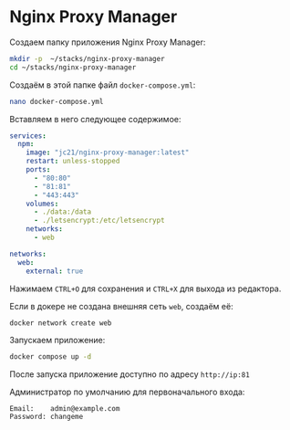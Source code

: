 # Nginx Proxy Manager

Создаем папку приложения Nginx Proxy Manager:

```sh
mkdir -p  ~/stacks/nginx-proxy-manager
cd ~/stacks/nginx-proxy-manager
```

Создаём в этой папке файл `docker-compose.yml`:

```sh
nano docker-compose.yml
```

Вставляем в него следующее содержимое:

```yaml
services:
  npm:
    image: "jc21/nginx-proxy-manager:latest"
    restart: unless-stopped
    ports:
      - "80:80"
      - "81:81"
      - "443:443"
    volumes:
      - ./data:/data
      - ./letsencrypt:/etc/letsencrypt
    networks:
      - web

networks:
  web:
    external: true
```

Нажимаем `CTRL+O` для сохранения и `CTRL+X` для выхода из редактора.

Если в докере не создана внешняя сеть `web`, создаём её:

```sh
docker network create web
```

Запускаем приложение:

```sh
docker compose up -d
```

После запуска приложение доступно по адресу `http://ip:81`

Администратор по умолчанию для первоначального входа:

```
Email:    admin@example.com
Password: changeme
```
